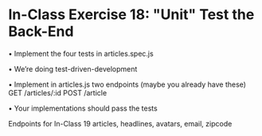 # In-Class Exercise 18: "Unit" Test the Back-End
• Implement the four tests in articles.spec.js 

• We’re doing test-driven-development

• Implement in articles.js two endpoints (maybe you already have these) 
GET /articles/:id
POST /article

• Your implementations should pass the tests

Endpoints for In-Class 19
articles, headlines, avatars, email, zipcode